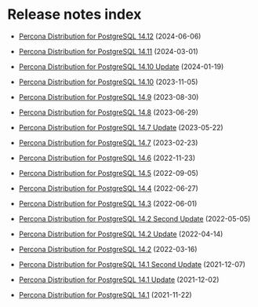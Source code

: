 # Release notes index

* [Percona  Distribution for PostgreSQL 14.12](release-notes-v14.12.md) (2024-06-06)

* [Percona Distribution for PostgreSQL 14.11](release-notes-v14.11.md) (2024-03-01)

* [Percona Distribution for PostgreSQL 14.10 Update](release-notes-v14.10.upd.md) (2024-01-19)

* [Percona Distribution for PostgreSQL 14.10](release-notes-v14.10.md) (2023-11-05)

* [Percona Distribution for PostgreSQL 14.9](release-notes-v14.9.md) (2023-08-30)

* [Percona Distribution for PostgreSQL 14.8](release-notes-v14.8.md) (2023-06-29)

* [Percona Distribution for PostgreSQL 14.7 Update](release-notes-v14.7.upd.md) (2023-05-22)

* [Percona Distribution for PostgreSQL 14.7](release-notes-v14.7.md) (2023-02-23)

* [Percona Distribution for PostgreSQL 14.6](release-notes-v14.6.md) (2022-11-23)

* [Percona Distribution for PostgreSQL 14.5](release-notes-v14.5.md) (2022-09-05)

* [Percona Distribution for PostgreSQL 14.4](release-notes-v14.4.md) (2022-06-27)

* [Percona Distribution for PostgreSQL 14.3](release-notes-v14.3.md) (2022-06-01)

* [Percona Distribution for PostgreSQL 14.2 Second Update](release-notes-v14.2.upd2.md) (2022-05-05)

* [Percona Distribution for PostgreSQL 14.2 Update](release-notes-v14.2.upd.md) (2022-04-14)

* [Percona Distribution for PostgreSQL 14.2](release-notes-v14.2.md) (2022-03-16)

* [Percona Distribution for PostgreSQL 14.1 Second Update](release-notes-v14.1.upd2.md) (2021-12-07)

* [Percona Distribution for PostgreSQL 14.1 Update](release-notes-v14.1.upd.md) (2021-12-02)

* [Percona Distribution for PostgreSQL 14.1](release-notes-v14.1.md) (2021-11-22)